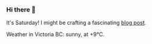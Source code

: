 ### Hi there :wave:

It's Saturday! I might be crafting a fascinating [blog post](https://benjaminwuethrich.dev).

Weather in Victoria BC: sunny, at +9°C.
